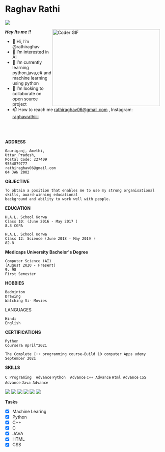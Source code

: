 # Raghav Rathi

![](https://komarev.com/ghpvc/?username=rathiraghav&color=red&style=for-the-badge&label=profile+visit)

<img alt="Coder GIF" height=250 width=350 align='right' src="https://images.squarespace-cdn.com/content/v1/5769fc401b631bab1addb2ab/1541580611624-TE64QGKRJG8SWAIUS7NS/ke17ZwdGBToddI8pDm48kPoswlzjSVMM-SxOp7CV59BZw-zPPgdn4jUwVcJE1ZvWQUxwkmyExglNqGp0IvTJZamWLI2zvYWH8K3-s_4yszcp2ryTI0HqTOaaUohrI8PI6FXy8c9PWtBlqAVlUS5izpdcIXDZqDYvprRqZ29Pw0o/coding-freak.gif" />

***Hey Its me !!***
- 👋 Hi, I’m @rathiraghav
- 👀 I’m interested in AI
- 🌱 I’m currently learning python,java,c# and machine learning using python
- 💞 I’m looking to collaborate on open source project
- 📫 How to reach me rathiraghav06@gmail.com , Instagram: [raghavrathiiii](https://instagram.com/raghavrathiiii?igshid=YWJhMjlhZTc=)
<br><br><br><br>

**ADDRESS**

```
Gauriganj, Amethi,
Uttar Pradesh, 
Postal Code: 227409
9554879777
rathiraghav06@gmail.com
04 JAN 2002
```
**OBJECTIVE**
```
To obtain a position that enables me to use my strong organisational skills, award-winning educational
background and ability to work well with people.
```

**EDUCATION**
```
H.A.L. School Korwa
Class 10: (June 2016 - May 2017 )
8.8 CGPA
```
```
H.A.L. School Korwa
Class 12: Science (June 2018 - May 2019 )
82.8
```
**Medicaps University
Bachelor's Degree** 
```
Computer Science (AI)
(August 2020 - Present)
9. 98
First Semester
```
**HOBBIES**
```
Badminton
Drawing
Watching Si- Movies

```
LANGUAGES
```
Hindi
English
```
**CERTIFICATIONS**
```
Python
Coursera April^2021
```
```
The Complete C++ programming course-Build 10 computer Apps udemy
September 2021
```
**SKILLS**

``
C Programing 
Advance
``
``
Python 
Advance
``
``
C++
Advance
``
``
Html
Advance
``
``
CSS
Advance
``
``
Java
Advance
``
<p>
<img src="https://img.shields.io/badge/C-00599C?style=for-the-badge&logo=c&logoColor=white" />
<img src="https://img.shields.io/badge/Python-3776AB?style=for-the-badge&logo=python&logoColor=white" />
<img src="https://img.shields.io/badge/C%2B%2B-00599C?style=for-the-badge&logo=c%2B%2B&logoColor=white" />
<img src="https://img.shields.io/badge/HTML5-E34F26?style=for-the-badge&logo=html5&logoColor=white" />
<img src="https://img.shields.io/badge/CSS3-1572B6?style=for-the-badge&logo=css3&logoColor=white" />
<img src="https://img.shields.io/badge/Java-ED8B00?style=for-the-badge&logo=java&logoColor=white" />

</p>

**Tasks**

- [x] Machine Learing
- [x] Python
- [x] C++
- [x] C
- [x] JAVA
- [x] HTML
- [x] CSS
